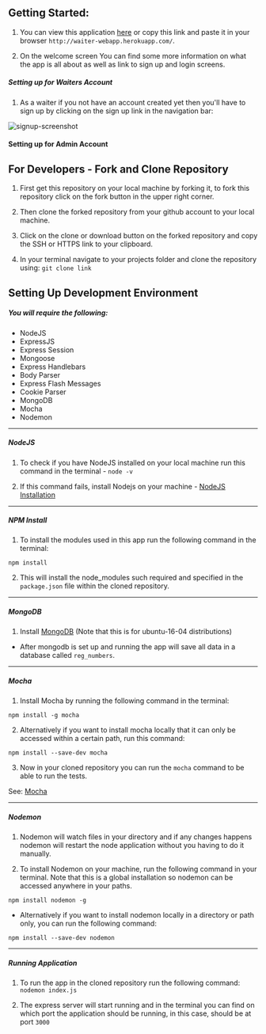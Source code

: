 ## Getting Started:
1. You can view this application <a href="http://waiter-webapp.herokuapp.com/">here</a> or copy this link and paste it in your browser `http://waiter-webapp.herokuapp.com/`.

2. On the welcome screen You can find some more information on what the app is all about as well as link to sign up and login screens.

##### Setting up for Waiters Account

1. As a waiter if you not have an account created yet then you'll have to sign up by clicking on the sign up link in the navigation bar:

![signup-screenshot](https://user-images.githubusercontent.com/22448019/29669142-ca62038a-88e2-11e7-8a68-74ff55dbf0a5.png) 

#### Setting up for Admin Account

##  For Developers - Fork and Clone Repository

1. First get this repository on your local machine by forking it, to fork this repository click on the fork button in the upper right corner.

2. Then clone the forked repository from your github account to your local machine.

3. Click on the clone or download button on the forked repository and copy the SSH or HTTPS link to your clipboard.

4. In your terminal navigate to your projects folder and clone the repository using: `git clone link`

## Setting Up Development Environment
##### You will require the following:
- NodeJS
- ExpressJS
- Express Session
- Mongoose
- Express Handlebars
- Body Parser
- Express Flash Messages
- Cookie Parser
- MongoDB
- Mocha
- Nodemon

---

##### NodeJS
1. To check if you have NodeJS installed on your local machine run this command in the terminal - `node -v`

2. If this command fails, install Nodejs on your machine - <a href="">NodeJS Installation</a>

---

##### NPM Install
1. To install the modules used in this app run the following command in the terminal:
  ```
  npm install
  ```
2. This will install the node_modules such required and specified in the `package.json` file within the cloned repository.

---

##### MongoDB
1. Install <a href="https://www.digitalocean.com/community/tutorials/how-to-install-and-secure-mongodb-on-ubuntu-16-04"> MongoDB</a> (Note that this is for ubuntu-16-04    distributions)
- After mongodb is set up and running the app will save all data in a database called `reg_numbers`.

---

##### Mocha
1. Install Mocha by running the following command in the terminal:
  ```
  npm install -g mocha
  ```
2. Alternatively if you want to install mocha locally that it can only be accessed within a certain path, run this command:
  ```
  npm install --save-dev mocha
  ```

3.  Now in your cloned repository you can run the `mocha` command to be able to run the tests.

See: <a href="https://mochajs.org/">Mocha</a>

---

##### Nodemon

1. Nodemon will watch files in your directory and if any changes happens nodemon will restart the node application without you having to do it manually.

2. To install Nodemon on your machine, run the following command in your terminal. Note that this is a global installation so nodemon can be accessed anywhere
in your paths.
```
npm install nodemon -g
```
- Alternatively if you want to install nodemon locally in a directory or path only, you can run the following command:
```
npm install --save-dev nodemon
```

---
##### Running Application
1. To run the app in the cloned repository run the following command: `nodemon index.js`

2. The express server will start running and in the terminal you can find on which port the application should be running, in this case, should be at port `3000`
